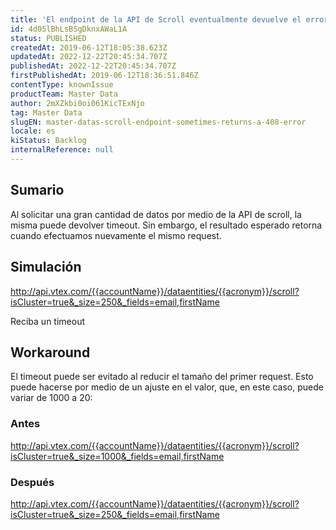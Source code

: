 ```yaml
---
title: 'El endpoint de la API de Scroll eventualmente devuelve el error 408'
id: 4d05lBhLsBSgDknxAWaL1A
status: PUBLISHED
createdAt: 2019-06-12T18:05:38.623Z
updatedAt: 2022-12-22T20:45:34.707Z
publishedAt: 2022-12-22T20:45:34.707Z
firstPublishedAt: 2019-06-12T18:36:51.846Z
contentType: knownIssue
productTeam: Master Data
author: 2mXZkbi0oi061KicTExNjo
tag: Master Data
slugEN: master-datas-scroll-endpoint-sometimes-returns-a-408-error
locale: es
kiStatus: Backlog
internalReference: null
---
```


## Sumario

Al solicitar una gran cantidad de datos por medio de la API de scroll, la misma puede devolver timeout. Sin embargo, el resultado esperado retorna cuando efectuamos nuevamente el mismo request.  

## Simulación

http://api.vtex.com/{{accountName}}/dataentities/{{acronym}}/scroll?isCluster=true&_size=250&_fields=email,firstName

Reciba un timeout 


## Workaround

El timeout puede ser evitado al reducir el tamaño del primer request. Esto puede hacerse por medio de un ajuste en el valor, que, en este caso, puede variar de 1000 a 20:

### Antes
http://api.vtex.com/{{accountName}}/dataentities/{{acronym}}/scroll?isCluster=true&_size=1000&_fields=email,firstName

### Después 
http://api.vtex.com/{{accountName}}/dataentities/{{acronym}}/scroll?isCluster=true&_size=250&_fields=email,firstName



